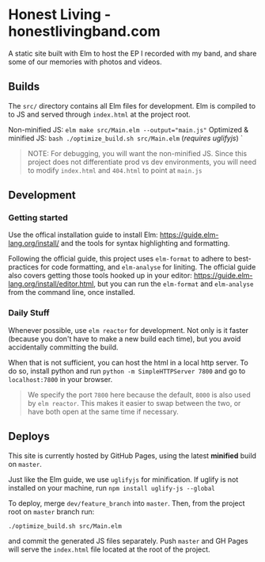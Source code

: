 # Honest Living - honestlivingband.com
A static site built with Elm to host the EP I recorded with my band, and share some of our memories with photos and videos.


## Builds
The `src/` directory contains all Elm files for development. Elm is compiled to to JS and served through `index.html` at the project root.

Non-minified JS: `elm make src/Main.elm --output="main.js"`
Optimized & minified JS: `bash ./optimize_build.sh src/Main.elm` (*requires uglifyjs*)
`

> NOTE: For debugging, you will want the non-minified JS. Since this project does not differentiate prod vs dev environments, you will need to modify `index.html` and `404.html` to point at `main.js`

## Development

### Getting started
Use the offical installation guide to install Elm: https://guide.elm-lang.org/install/ and the tools for syntax highlighting and formatting.

Following the official guide, this project uses `elm-format` to adhere to best-practices for code formatting, and `elm-analyse` for liniting.
The official guide also covers getting those tools hooked up in your editor: https://guide.elm-lang.org/install/editor.html, but 
you can run the `elm-format` and `elm-analyse` from the command line, once installed.

### Daily Stuff 
Whenever possible, use `elm reactor` for development. Not only is it faster (because you don't have to make a new build each time), but you avoid accidentally committing the build.

When that is not sufficient, you can host the html in a local http server. To do so, install python and run `python -m SimpleHTTPServer 7800` and go to `localhost:7800` in your browser.

> We specify the port `7800` here because the default, `8000` is also used by `elm reactor`. This makes it easier to swap between the two, or have both open at the same time if necessary.

## Deploys
This site is currently hosted by GitHub Pages, using the latest **minified** build on `master`. 

Just like the Elm guide, we use `uglifyjs` for minification. If uglify is not installed on your machine, run `npm install uglify-js --global`

To deploy, merge `dev/feature_branch` into `master`. Then, from the project root on `master` branch run:

`./optimize_build.sh src/Main.elm`

and commit the generated JS files separately. Push `master` and GH Pages will serve the `index.html` file located at the root of the project.





